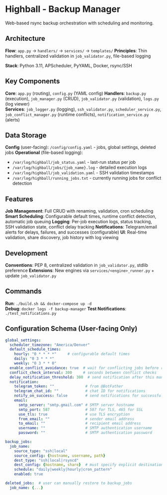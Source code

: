 # Highball - Backup Manager

Web-based rsync backup orchestration with scheduling and monitoring.

## Architecture

**Flow**: `app.py` → `handlers/` → `services/` → `templates/`
**Principles**: Thin handlers, centralized validation in `job_validator.py`, file-based logging

**Stack**: Python 3.11, APScheduler, PyYAML, Docker, rsync/SSH

## Key Components

**Core**: `app.py` (routing), `config.py` (YAML config)
**Handlers**: `backup.py` (execution), `job_manager.py` (CRUD), `job_validator.py` (validation), `logs.py` (log viewer)  
**Services**: `job_logger.py` (logging), `ssh_validator.py`, `scheduler_service.py`, `job_conflict_manager.py` (runtime conflicts), `notification_service.py` (alerts)

## Data Storage

**Config** (user-facing): `/config/config.yaml` - jobs, global settings, deleted jobs
**Operational** (file-based logging):
- `/var/log/highball/job_status.yaml` - last-run status per job  
- `/var/log/highball/jobs/{job_name}.log` - detailed execution logs
- `/var/log/highball/job_validation.yaml` - SSH validation timestamps
- `/var/log/highball/running_jobs.txt` - currently running jobs for conflict detection

## Features

**Job Management**: Full CRUD with renaming, validation, cron scheduling  
**Smart Scheduling**: Configurable default times, runtime conflict detection, automatic job queuing
**Logging**: Per-job execution logs, status tracking, SSH validation state, conflict delay tracking
**Notifications**: Telegram/email alerts for delays, failures, and successes (configurable)
**UI**: Real-time validation, share discovery, job history with log viewing

## Development

**Conventions**: PEP 8, centralized validation in `job_validator.py`, stdlib preference
**Extensions**: New engines via `services/<engine>_runner.py` + update `job_validator.py`

## Commands

**Run**: `./build.sh && docker-compose up -d`  
**Debug**: `docker logs -f backup-manager`
**Test Notifications**: `./test_notifications.py`

## Configuration Schema (User-facing Only)

```yaml
global_settings:
  scheduler_timezone: "America/Denver"
  default_schedule_times:
    hourly: "0 * * * *"     # configurable default times
    daily: "0 3 * * *" 
    weekly: "0 3 * * 0"
  enable_conflict_avoidance: true  # wait for conflicting jobs before running
  conflict_check_interval: 300     # seconds between conflict checks
  delay_notification_threshold: 300  # send notification after this many seconds delay
  notification:
    telegram_token: ""              # from @BotFather
    telegram_chat_id: ""            # chat ID for notifications
    notify_on_success: false        # send notifications for successful jobs
    email:
      smtp_server: "smtp.gmail.com" # SMTP server hostname
      smtp_port: 587                # 587 for TLS, 465 for SSL
      use_tls: true                 # use TLS encryption
      from_email: ""                # sender email address
      to_email: ""                  # recipient email address
      username: ""                  # SMTP authentication username
      password: ""                  # SMTP authentication password

backup_jobs:
  job_name:
    source_type: "ssh|local"
    source_config: {hostname, username, path}
    dest_type: "ssh|local|rsyncd" 
    dest_config: {hostname, share}  # must specify explicit destinations
    schedule: "daily|weekly|hourly|cron_pattern"
    enabled: true

deleted_jobs:  # user can manually restore to backup_jobs
  job_name: {...}
```

